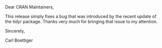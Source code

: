 Dear CRAN Maintainers,

This release simply fixes a bug that was introduced by the recent update of the tidyr package.  Thanks very much for bringing that issue to my attention.

Sincerely,

Carl Boettiger
